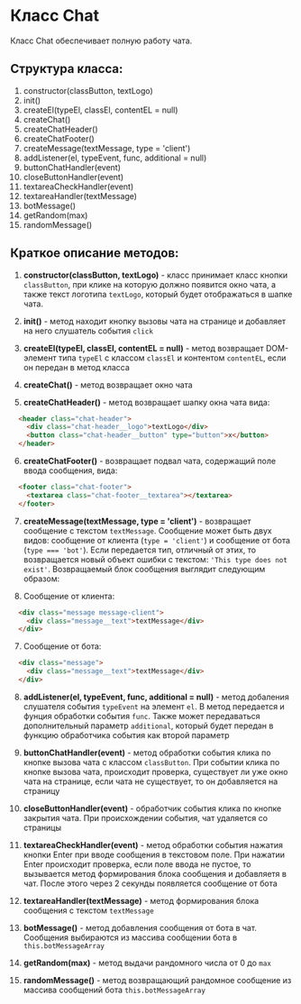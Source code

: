 # Класс Chat

Класс Chat обеспечивает полную работу чата.

## Структура класса:

1. constructor(classButton, textLogo)
2. init()
3. createEl(typeEl, classEl, contentEL = null)
4. createChat()
5. createChatHeader()
6. createChatFooter()
7. createMessage(textMessage, type = 'client')
8. addListener(el, typeEvent, func, additional = null)
9. buttonChatHandler(event)
10. closeButtonHandler(event)
11. textareaCheckHandler(event)
12. textareaHandler(textMessage)
13. botMessage()
14. getRandom(max)
15. randomMessage()

## Краткое описание методов:

1. **constructor(classButton, textLogo)** - класс принимает класс кнопки `classButton`, при клике на которую должно появится окно чата, а также текст логотипа `textLogo`, который будет отображаться в шапке чата.

2. **init()** - метод находит кнопку вызовы чата на странице и добавляет на него слушатель события `click`

3. **createEl(typeEl, classEl, contentEL = null)** - метод возвращает DOM-элемент типа `typeEl`  с классом `classEl` и контентом `contentEL`, если он передан в метод класса

4. **createChat()** - метод возвращает окно чата

5. **createChatHeader()** - метод возвращает шапку окна чата вида:

```HTML
  <header class="chat-header">
    <div class="chat-header__logo">textLogo</div>
    <button class="chat-header__button" type="button">x</button>
  </header>
```

6. **createChatFooter()** - возвращает подвал чата, содержащий поле ввода сообщения, вида:

```HTML
  <footer class="chat-footer">
    <textarea class="chat-footer__textarea"></textarea>
  </footer>
```

7. **createMessage(textMessage, type = 'client')** - возвращает сообщение с текстом `textMessage`. Сообщение может быть двух видов: сообщение от клиента (`type = 'client'`) и сообщение от бота (`type === 'bot'`). Если передается тип, отличный от этих, то возвращается новый объект ошибки с текстом: `'This type does not exist'`. Возвращаемый блок сообщения выглядит следующим образом:

  7. Сообщение от клиента:
  ```HTML
    <div class="message message-client">
      <div class="message__text">textMessage</div>
    </div>
  ```

  7. Сообщение от бота:
  ```HTML
    <div class="message">
      <div class="message__text">textMessage</div>
    </div>
  ```

8. **addListener(el, typeEvent, func, additional = null)** - метод добаления слушателя события `typeEvent`  на элемент `el`. В метод передается и фунция обработки события `func`. Также может передаваться дополнительный параметр `additional`, который будет передан в функцию обработчика события как второй параметр

9. **buttonChatHandler(event)** - метод обработки события клика по кнопке вызова чата с классом `classButton`. При событии клика по кнопке вызова чата, происходит проверка, существует ли уже окно чата на странице, если чата не существует, то он добавляется на страницу

10. **closeButtonHandler(event)** - обработчик события клика по кнопке закрытия чата. При происхождении события, чат удаляется со страницы

11. **textareaCheckHandler(event)** - метод обработки события нажатия кнопки Enter при вводе сообщения в текстовом поле. При нажатии Enter происходит проверка, если поле ввода не пустое, то вызывается метод формирования блока сообщения и добавляетя в чат. После этого через 2 секунды появляется сообщение от бота

12. **textareaHandler(textMessage)** - метод формирования блока сообщения с текстом `textMessage`

13. **botMessage()** - метод добавления сообщения от бота в чат. Сообщения выбираются из массива сообщении бота в `this.botMessageArray`

14. **getRandom(max)** - метод выдачи рандомного числа от 0 до `max`

15. **randomMessage()** - метод возвращающий рандомное сообщение из массива сообщений бота `this.botMessageArray`
